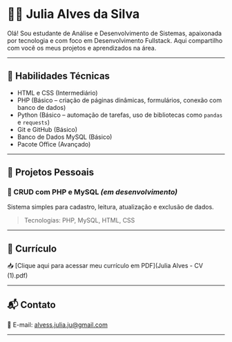 # 👩‍💻 Julia Alves da Silva

Olá! Sou estudante de Análise e Desenvolvimento de Sistemas, apaixonada por tecnologia e com foco em Desenvolvimento Fullstack. Aqui compartilho com você os meus projetos e aprendizados na área.

---

## 🌟 Habilidades Técnicas

- HTML e CSS (Intermediário)
- PHP (Básico – criação de páginas dinâmicas, formulários, conexão com banco de dados)
- Python (Básico – automação de tarefas, uso de bibliotecas como `pandas` e `requests`)
- Git e GitHub (Básico)
- Banco de Dados MySQL (Básico)
- Pacote Office (Avançado)

---

## 💼 Projetos Pessoais

### 📁 CRUD com PHP e MySQL *(em desenvolvimento)*
Sistema simples para cadastro, leitura, atualização e exclusão de dados.
> Tecnologias: PHP, MySQL, HTML, CSS  


---

## 📄 Currículo

📥 [Clique aqui para acessar meu currículo em PDF](Julia Alves - CV (1).pdf)

---

## 📬 Contato

📧 E-mail: alvess.julia.ju@gmail.com  

---
